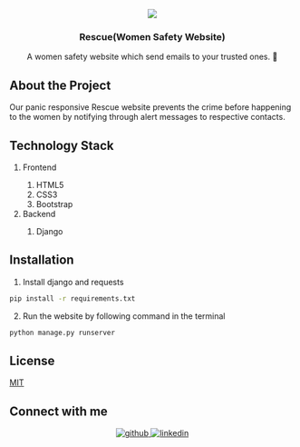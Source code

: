 <p align="center">
  <a href="https://github.com/swapnilsparsh/Rescue">
    <img src="https://github.com/swapnilsparsh/Rescue/blob/master/image.png" >
  </a>

  <h3 align="center">Rescue(Women Safety Website)</h3>

  <p align="center">
    A women safety website which send emails to your trusted ones. 📩
    <br />
  </p>
</p>

## About the Project
Our panic responsive Rescue website prevents the crime before happening to the women by notifying through alert messages to respective contacts.

## Technology Stack
<ol> 
  <li>Frontend</li> 
    <ol> 
      <li>HTML5</li> 
      <li>CSS3</li> 
      <li>Bootstrap</li>
    </ol>
  <li>Backend</li>
  <ol>
    <li>Django</li>
  </ol>
</ol>

## Installation
1. Install django and requests
```sh
pip install -r requirements.txt
```

2. Run the website by following command in the terminal
```sh
python manage.py runserver
```

## License
[MIT](https://github.com/swapnilsparsh/Rescue/blob/master/LICENSE)

## Connect with me
<div align="center">
<a href="https://github.com/swapnilsparsh" target="_blank">
<img src=https://img.shields.io/badge/github-%2324292e.svg?&style=for-the-badge&logo=github&logoColor=white alt=github style="margin-bottom: 5px;" />
</a>
<a href="https://www.linkedin.com/in/swapnil-srivastava-sparsh/" target="_blank">
<img src=https://img.shields.io/badge/linkedin-%231E77B5.svg?&style=for-the-badge&logo=linkedin&logoColor=white alt=linkedin style="margin-bottom: 5px;" />
</a>
</div>
